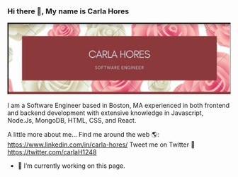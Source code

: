 
### Hi there 👋, My name is Carla Hores

![I am GitHub Readme Generator's creator](https://raw.githubusercontent.com/Onebestever/Onebestever/main/bannerGit.png)

I am a Software Engineer based in Boston, MA experienced in both frontend and backend development with extensive knowledge in Javascript, Node.Js, MongoDB, HTML, CSS, and React.


 A little more about me... 
Find me around the web 🌎:
https://www.linkedin.com/in/carla-hores/
Tweet me on Twitter 🏓
https://twitter.com/carlaH1248

- 🔭 I’m currently working on this page. 




